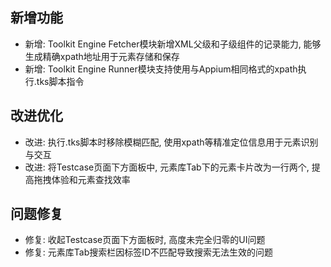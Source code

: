 ## 新增功能
- 新增: Toolkit Engine Fetcher模块新增XML父级和子级组件的记录能力, 能够生成精确xpath地址用于元素存储和保存
- 新增: Toolkit Engine Runner模块支持使用与Appium相同格式的xpath执行.tks脚本指令

## 改进优化
- 改进: 执行.tks脚本时移除模糊匹配, 使用xpath等精准定位信息用于元素识别与交互
- 改进: 将Testcase页面下方面板中, 元素库Tab下的元素卡片改为一行两个, 提高拖拽体验和元素查找效率

## 问题修复
- 修复: 收起Testcase页面下方面板时, 高度未完全归零的UI问题
- 修复: 元素库Tab搜索栏因标签ID不匹配导致搜索无法生效的问题

